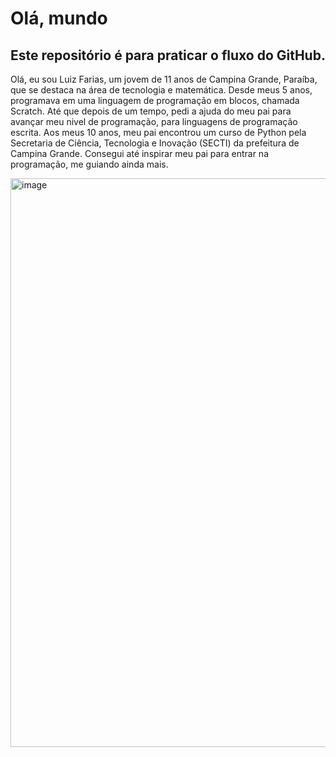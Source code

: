 # Olá, mundo
## Este repositório é para praticar o fluxo do GitHub.

Olá, eu sou Luiz Farias, um jovem de 11 anos de Campina Grande, Paraíba, que se destaca na área de tecnologia e matemática.
Desde meus 5 anos, programava em uma linguagem de programação em blocos, chamada Scratch.
Até que depois de um tempo, pedi a ajuda do meu pai para avançar meu nivel de programação, para linguagens de programação escrita.
Aos meus 10 anos, meu pai encontrou um curso de Python pela Secretaria de Ciência, Tecnologia e Inovação (SECTI) da prefeitura de Campina Grande.
Consegui até inspirar meu pai para entrar na programação, me guiando ainda mais.

<img width="1600" height="910" alt="image" src="https://github.com/user-attachments/assets/6513c338-94b2-493a-931c-4b69083cf87b" />

